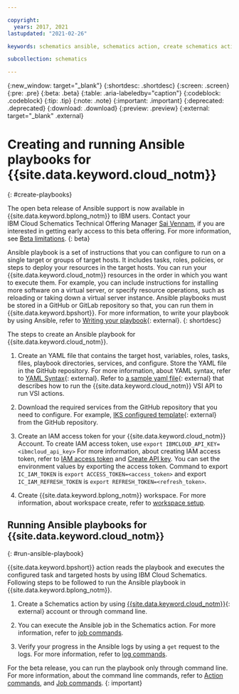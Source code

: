 ```yaml
---

copyright:
  years: 2017, 2021
lastupdated: "2021-02-26"

keywords: schematics ansible, schematics action, create schematics actions, run ansible playbooks

subcollection: schematics

---
```

{:new_window: target="_blank"}
{:shortdesc: .shortdesc}
{:screen: .screen}
{:pre: .pre}
{:beta: .beta}
{:table: .aria-labeledby="caption"} 
{:codeblock: .codeblock}
{:tip: .tip}
{:note: .note}
{:important: .important}
{:deprecated: .deprecated}
{:download: .download}
{:preview: .preview}
{:external: target="_blank" .external}

# Creating and running Ansible playbooks for {{site.data.keyword.cloud_notm}}
{: #create-playbooks}

   The open beta release of Ansible support is now available in {{site.data.keyword.bplong_notm}} to IBM users. Contact your IBM Cloud Schematics Technical Offering Manager [Sai Vennam](mailto:svennam@us.ibm.com), if you are interested in getting early access to this beta offering. For more information, see [Beta limitations](/docs/schematics?topic=schematics-schematics-limitations#beta-limitations).
   {: beta}

Ansible playbook is a set of instructions that you can configure to run on a single target or groups of target hosts. It includes tasks, roles, policies, or steps to deploy your resources in the target hosts. You can run your {{site.data.keyword.cloud_notm}} resources in the order in which you want to execute them. For example, you can include instructions for installing more software on a virtual server, or specify resource operations, such as reloading or taking down a virtual server instance. Ansible playbooks must be stored in a GitHub or GitLab repository so that, you can run them in {{site.data.keyword.bpshort}}. For more information, to write your playbook by using Ansible, refer to [Writing your playbook](https://www.ansible.com/blog/getting-started-writing-your-first-playbook){: external}.
{: shortdesc}

The steps to create an Ansible playbook for {{site.data.keyword.cloud_notm}}.

1. Create an YAML file that contains the target host, variables, roles, tasks, files, playbook directories, services, and configure. Store the YAML file in the GitHub repository. For more information, about YAML syntax, refer to [YAML Syntax](https://docs.ansible.com/ansible/latest/reference_appendices/YAMLSyntax.html){: external}.  Refer to [a sample yaml file](https://github.com/Cloud-Schematics/ansible-is-instance-actions){: external} that describes how to run the {{site.data.keyword.cloud_notm}} VSI API to run VSI actions.

2. Download the required services from the GitHub repository that you need to configure. For example, [IKS configured template](https://github.com/ibm-cloud-architecture/iks_vpc_lab/tree/master/03-iks_cluster){: external} from the GitHub repository.

3. Create an IAM access token for your {{site.data.keyword.cloud_notm}} Account. To create IAM access token, use `export IBMCLOUD_API_KEY=<ibmcloud_api_key>` For more information, about creating IAM access token, refer to [IAM access token](/apidocs/iam-identity-token-api#gettoken-apikey-delegatedrefreshtoken) and [Create API key](/docs/account?topic=account-userapikey#create_user_key). You can set the environment values by exporting the access token. Command to export `IC_IAM_TOKEN` is `export ACCESS_TOKEN=<access_token>`  and export `IC_IAM_REFRESH_TOKEN` is `export REFRESH_TOKEN=<refresh_token>`.

4. Create {{site.data.keyword.bplong_notm}} workspace. For more information, about workspace create, refer to [workspace setup](/docs/schematics?topic=schematics-workspace-setup).


## Running Ansible playbooks for {{site.data.keyword.cloud_notm}}
{: #run-ansible-playbook}

{{site.data.keyword.bpshort}} action reads the playbook and executes the configured task and targeted hosts by using IBM Cloud Schematics. Following steps to be followed to run the Ansible playbook in {{site.data.keyword.bplong_notm}}.

1. Create a Schematics action by using [{{site.data.keyword.cloud_notm}}](https://cloud.ibm.com/schematics/overview){: external} account or through command line. 



2. You can execute the Ansible job in the Schematics action. For more information, refer to [job commands](/docs/schematics?topic=schematics-schematics-cli-reference#schematics-job-commands).



3. Verify your progress in the Ansible logs by using a `get` request to the logs. For more information, refer to [log commands](/docs/schematics?topic=schematics-schematics-cli-reference#schematics-logs-job).

For the beta release, you can run the playbook only through command line. For more information, about the command line commands, refer to [Action commands](/docs/schematics?topic=schematics-schematics-cli-reference#schematics-action-commands), and [Job commands](/docs/schematics?topic=schematics-schematics-cli-reference#schematics-job-commands).
{: important}

